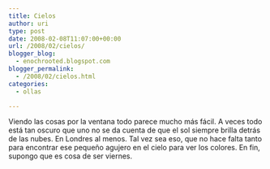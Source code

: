 ```yaml
---
title: Cielos
author: uri
type: post
date: 2008-02-08T11:07:00+00:00
url: /2008/02/cielos/
blogger_blog:
  - enochrooted.blogspot.com
blogger_permalink:
  - /2008/02/cielos.html
categories:
  - ollas

---
```

Viendo las cosas por la ventana todo parece mucho más fácil. A veces todo está tan oscuro que uno no se da cuenta de que el sol siempre brilla detrás de las nubes. En Londres al menos. Tal vez sea eso, que no hace falta tanto para encontrar ese pequeño agujero en el cielo para ver los colores. En fin, supongo que es cosa de ser viernes.